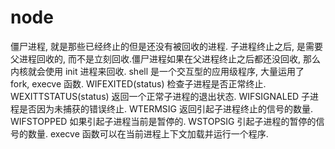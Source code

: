 # node

僵尸进程, 就是那些已经终止的但是还没有被回收的进程. 子进程终止之后, 是需要父进程回收的, 而不是立刻回收.僵尸进程如果在父进程终止之后都还没回收,
那么内核就会使用 init 进程来回收.
shell 是一个交互型的应用级程序, 大量运用了 fork, execve 函数.
WIFEXITED(status) 检查子进程是否正常终止.
WEXITTSTATUS(status) 返回一个正常子进程的退出状态.
WIFSIGNALED 子进程是否因为未捕获的错误终止.
WTERMSIG 返回引起子进程终止的信号的数量.
WIFSTOPPED 如果引起子进程当前是暂停的.
WSTOPSIG 引起子进程的暂停的信号的数量.
execve 函数可以在当前进程上下文加载并运行一个程序.
